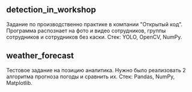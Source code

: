 ## detection_in_workshop

Задание по производственно практике в компании "Открытый код". Программа распознает на фото и видео сотрудников, группы сотрудников и сотрудников без каски. Стек: YOLO, OpenCV, NumPy.

## weather_forecast

Тестовое задание на позицию аналитика. Нужно было реализовать 2 алгоритма прогноза погоды и сравнить их. Стек: Pandas, NumPy, Matplotlib.
